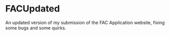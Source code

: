 # FACUpdated

An updated version of my submission of the FAC Application website, fixing some bugs and some quirks.
